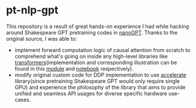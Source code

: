 # pt-nlp-gpt

This repository is a result of great hands-on experience I had while hacking around Shakespeare GPT pretraining codes in [nanoGPT](https://github.com/karpathy/nanoGPT). Thanks to the original source, I was able to:
* implement forward computation logic of causal attention from scratch to comprehend what's going on inside any high-level libraries like [transformers](https://huggingface.co/docs/transformers/index)(implementation and corresponding illustration can be found in this [module](https://github.com/sunsikim/pt-nlp-gpt/blob/master/gpt/model.py) and [notebook](https://github.com/sunsikim/pt-nlp-gpt/blob/master/notebooks/illustrate_causal_attention.ipynb) respectively).
* modify original custom code for DDP implementation to use [accelerate](https://huggingface.co/docs/accelerate/index) library(since pretraining Shakespeare GPT would only require single GPU) and experience the philosophy of the library that aims to provide unified and seamless API usages for diverse specific hardware use-cases.

